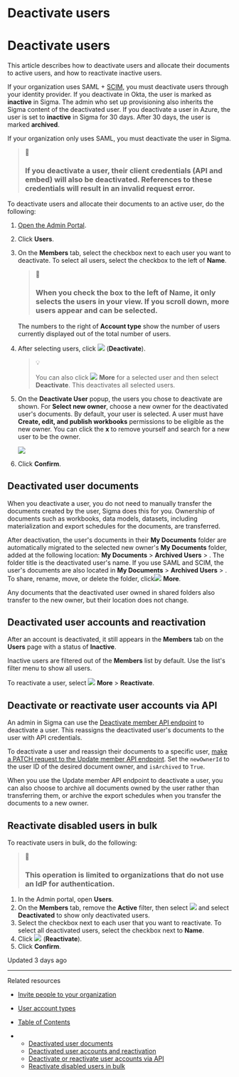 # Deactivate users

# Deactivate users

This article describes how to deactivate users and allocate their documents to active users, and how to reactivate inactive users.

If your organization uses SAML + [SCIM](/docs/manage-users-and-teams-with-scim), you must deactivate users through your identity provider. If you deactivate in Okta, the user is marked as **inactive** in Sigma. The admin who set up provisioning also inherits the Sigma content of the deactivated user. If you deactivate a user in Azure, the user is set to **inactive** in Sigma for 30 days. After 30 days, the user is marked **archived**.

If your organization only uses SAML, you must deactivate the user in Sigma.

> 🚧
>
> ### If you deactivate a user, their client credentials (API and embed) will also be deactivated. References to these credentials will result in an invalid request error.

To deactivate users and allocate their documents to an active user, do the following:

1. [Open the Admin Portal](/docs/sigma-administration).
2. Click **Users**.
3. On the **Members** tab, select the checkbox next to each user you want to deactivate. To select all users, select the checkbox to the left of **Name**.

   > 📘
   >
   > ### When you check the box to the left of **Name**, it only selects the users in your view. If you scroll down, more users appear and can be selected.

   The numbers to the right of **Account type** show the number of users currently displayed out of the total number of users.
4. After selecting users, click ![](https://sigma-docs-screenshots.s3.us-west-2.amazonaws.com/Icons/deactivate-user.svg) (**Deactivate**).

   > 💡
   >
   > You can also click ![](https://sigma-docs-screenshots.s3.us-west-2.amazonaws.com/Icons/more.svg) **More** for a selected user and then select **Deactivate**. This deactivates all selected users.
5. On the **Deactivate User** popup, the users you chose to deactivate are shown. For **Select new owner**, choose a new owner for the deactivated user's documents. By default, your user is selected. A user must have **Create, edit, and publish workbooks** permissions to be eligible as the new owner. You can click the **x** to remove yourself and search for a new user to be the owner.

   ![](https://files.readme.io/d5054e143945726d1495bb6b07b81f76efcc3a762efb4f2da694e88ca20a49b8-deactivate-users.png)
6. Click **Confirm**.

## Deactivated user documents

When you deactivate a user, you do not need to manually transfer the documents created by the user, Sigma does this for you. Ownership of documents such as workbooks, data models, datasets, including materialization and export schedules for the documents, are transferred.

After deactivation, the user's documents in their **My Documents** folder are automatically migrated to the selected new owner's **My Documents** folder, added at the following location: **My Documents** > **Archived Users** > **<Deactivated User>**. The folder title is the deactivated user's name. If you use SAML and SCIM, the user's documents are also located in **My Documents** > **Archived Users** > **<Deactivated User>**. To share, rename, move, or delete the folder, click![](https://sigma-docs-screenshots.s3.us-west-2.amazonaws.com/Icons/more.svg) **More**.

Any documents that the deactivated user owned in shared folders also transfer to the new owner, but their location does not change.

## Deactivated user accounts and reactivation

After an account is deactivated, it still appears in the **Members** tab on the **Users** page with a status of **Inactive**.

Inactive users are filtered out of the **Members** list by default. Use the list's filter menu to show all users.

To reactivate a user, select ![](https://sigma-docs-screenshots.s3.us-west-2.amazonaws.com/Icons/more.svg) **More** > **Reactivate**.

## Deactivate or reactivate user accounts via API

An admin in Sigma can use the [Deactivate member API endpoint](/reference/deletemember) to deactivate a user. This reassigns the deactivated user's documents to the user with API credentials.

To deactivate a user and reassign their documents to a specific user, [make a PATCH request to the Update member API endpoint](/reference/updatemember). Set the `newOwnerId` to the user ID of the desired document owner, and `isArchived` to `True`.

When you use the Update member API endpoint to deactivate a user, you can also choose to archive all documents owned by the user rather than transferring them, or archive the export schedules when you transfer the documents to a new owner.

## Reactivate disabled users in bulk

To reactivate users in bulk, do the following:

> 📘
>
> ### This operation is limited to organizations that do not use an IdP for authentication.

1. In the Admin portal, open **Users**.
2. On the **Members** tab, remove the **Active** filter, then select ![](https://sigma-docs-screenshots.s3.us-west-2.amazonaws.com/Icons/filter.svg) and select **Deactivated** to show only deactivated users.
3. Select the checkbox next to each user that you want to reactivate. To select all deactivated users, select the checkbox next to **Name**.
4. Click ![](https://sigma-docs-screenshots.s3.us-west-2.amazonaws.com/Icons/share-user.svg) (**Reactivate**).
5. Click **Confirm**.

Updated 3 days ago

---

Related resources

* [Invite people to your organization](/docs/invite-people-to-your-organization)
* [User account types](/docs/user-account-types)

* [Table of Contents](#)
* + [Deactivated user documents](#deactivated-user-documents)
  + [Deactivated user accounts and reactivation](#deactivated-user-accounts-and-reactivation)
  + [Deactivate or reactivate user accounts via API](#deactivate-or-reactivate-user-accounts-via-api)
  + [Reactivate disabled users in bulk](#reactivate-disabled-users-in-bulk)
